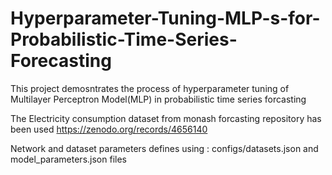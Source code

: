 # Hyperparameter-Tuning-MLP-s-for-Probabilistic-Time-Series-Forecasting
This project demosntrates the process of hyperparameter tuning of Multilayer Perceptron Model(MLP) in probabilistic time series forcasting

The Electricity consumption dataset from monash forcasting repository has been used
https://zenodo.org/records/4656140

Network and dataset parameters defines using :  configs/datasets.json and model_parameters.json files
